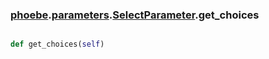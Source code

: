 ### [phoebe](phoebe.md).[parameters](phoebe.parameters.md).[SelectParameter](phoebe.parameters.SelectParameter.md).get_choices

```py

def get_choices(self)

```


